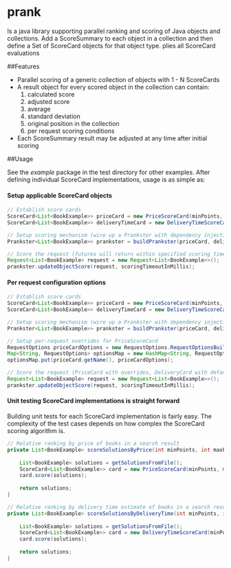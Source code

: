 prank
=====

Is a java library supporting parallel ranking and scoring of Java objects and collections.
Add a ScoreSummary to each object in a collection and then define a Set of ScoreCard objects
for that object type. plies all ScoreCard evaluations

##Features
* Parallel scoring of a generic collection of objects with 1 - N ScoreCards
* A result object for every scored object in the collection can contain:
  1. calculated score
  2. adjusted score
  3. average
  4. standard deviation
  5. original position in the collection
  6. per request scoring conditions
* Each ScoreSummary result may be adjusted at any time after initial scoring

##Usage

See the *example* package in the test directory for other examples. After defining
individual ScoreCard implementations, usage is as simple as:

#### Setup applicable ScoreCard objects
```java
// Establish score cards
ScoreCard<List<BookExample>> priceCard = new PriceScoreCard(minPoints, maxPoints, slices);
ScoreCard<List<BookExample>> deliveryTimeCard = new DeliveryTimeScoreCard(minPoints, maxPoints, slices);

// Setup scoring mechanism (wire up a Prankster with dependency injection)
Prankster<List<BookExample>> prankster = buildPrankster(priceCard, deliveryTimeCard);

// Score the request (futures will return within specified scoring timeout)
Request<List<BookExample> request = new Request<List<BookExample>>();
prankster.updateObjectScore(request, scoringTimeoutInMillis);
```

#### Per request configuration options
```java
// Establish score cards
ScoreCard<List<BookExample>> priceCard = new PriceScoreCard(minPoints, maxPoints, slices);
ScoreCard<List<BookExample>> deliveryTimeCard = new DeliveryTimeScoreCard(minPoints, maxPoints, slices);

// Setup scoring mechanism (wire up a Prankster with dependency injection)
Prankster<List<BookExample>> prankster = buildPrankster(priceCard, deliveryTimeCard);

// Setup per-request overrides for PriceScoreCard
RequestOptions priceCardOptions = new RequestOptions.RequestOptionsBuilder().build();
Map<String, RequestOptions> optionsMap = new HashMap<String, RequestOptions>();
optionsMap.put(priceCard.getName(), priceCardOptions);

// Score the request (PriceCard with overrides, DeliveryCard with default values)
Request<List<BookExample> request = new Request<List<BookExample>>();
prankster.updateObjectScore(request, scoringTimeoutInMillis);
```

#### Unit testing ScoreCard implementations is straight forward
Building unit tests for each ScoreCard implementation is fairly easy. The complexity of the
test cases depends on how complex the ScoreCard scoring algorithm is.

```java
// Relative ranking by price of books in a search result
private List<BookExample> scoreSolutionsByPrice(int minPoints, int maxPoints, int slices) {
 
    List<BookExample> solutions = getSolutionsFromFile();
    ScoreCard<List<BookExample>> card = new PriceScoreCard(minPoints, maxPoints, slices);
    card.score(solutions);
 
    return solutions;
}

// Relative ranking by delivery time estimate of books in a search result
private List<BookExample> scoreSolutionsByDeliveryTime(int minPoints, int maxPoints, int slices) {
 
    List<BookExample> solutions = getSolutionsFromFile();
    ScoreCard<List<BookExample>> card = new DeliveryTimeScoreCard(minPoints, maxPoints, slices);
    card.score(solutions);
 
    return solutions;
}
```
